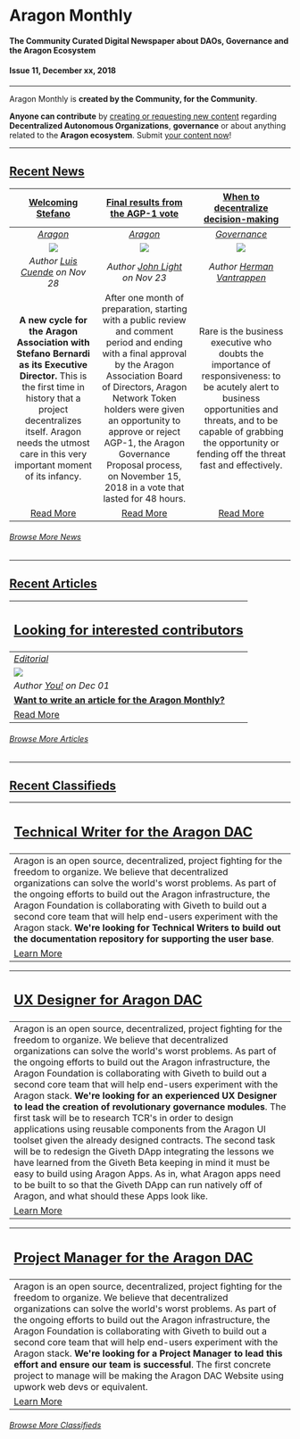 
# Aragon Monthly
#### The Community Curated Digital Newspaper about DAOs, Governance and the Aragon Ecosystem
#### Issue 11, December xx, 2018
___

Aragon Monthly is **created by the Community, for the Community**.

**Anyone can contribute** by [creating or requesting new content](info/index.md) regarding **Decentralized Autonomous Organizations**, **governance** or about anything related to the **Aragon ecosystem**. Submit [your content now](info/index.md)!

___

## [Recent News](news/index.md)

| [**Welcoming Stefano**](https://blog.aragon.org/welcoming-stefano-to-the-aragon-association/)| [**Final results from the AGP-1 vote**](https://blog.aragon.org/final-results-from-the-agp-1-vote/)| [**When to decentralize decision-making**](https://hbr.org/2017/12/when-to-decentralize-decision-making-and-when-not-to)
:-----------:|:-----------:|:-----------:|  
|[_Aragon_](aragon.md) | [_Aragon_](aragon.md) | [_Governance_](aragon.md)
| [<img src="https://blog.aragon.org/content/images/2018/11/header_stefano.jpg">](https://blog.aragon.org/welcoming-stefano-to-the-aragon-association/) | [<img src="https://blog.aragon.org/content/images/2018/11/header_agp1_results_small.png">](https://blog.aragon.org/final-results-from-the-agp-1-vote/) |  [<img src="https://hbr.org/resources/images/article_assets/2017/12/dec17-25-Artrise-istock-1200x675.png">](https://hbr.org/2017/12/when-to-decentralize-decision-making-and-when-not-to) 
| _Author [Luis Cuende](https://blog.aragon.org/author/luis/) on Nov 28_ | _Author [John Light](https://blog.aragon.one/author/jorge/) on Nov 23_  |  _Author [Herman Vantrappen](https://hbr.org/search?term=herman%20vantrappen)_ 
| **A new cycle for the Aragon Association with Stefano Bernardi as its Executive Director.** This is the first time in history that a project decentralizes itself. Aragon needs the utmost care in this very important moment of its infancy. |After one month of preparation, starting with a public review and comment period and ending with a final approval by the Aragon Association Board of Directors, Aragon Network Token holders were given an opportunity to approve or reject AGP-1, the Aragon Governance Proposal process, on November 15, 2018 in a vote that lasted for 48 hours. | Rare is the business executive who doubts the importance of responsiveness: to be acutely alert to business opportunities and threats, and to be capable of grabbing the opportunity or fending off the threat fast and effectively.
| [Read More](https://blog.aragon.org/welcoming-stefano-to-the-aragon-association/)| [Read More](https://blog.aragon.org/final-results-from-the-agp-1-vote/) |  [Read More](https://hbr.org/2017/12/when-to-decentralize-decision-making-and-when-not-to)

###### [Browse More News](news/index.md)

___
## [Recent Articles](articles/index.md)

[<h2>Looking for interested contributors</h2>](https://monthly.aragon.org/guides/guide_for_submitting_articles/ ) |
:-----------|
[_Editorial_](https://monthly.aragon.org/guides/guide_for_submitting_articles/ ) |
![](https://images.unsplash.com/photo-1489533119213-66a5cd877091?ixlib=rb-0.3.5&ixid=eyJhcHBfaWQiOjEyMDd9&s=7c006c52fd09caf4e97536de8fcf5067&auto=format&fit=crop&w=1351&q=80) |
_Author [You!](https://monthly.aragon.org/guides/guide_for_submitting_articles/ ) on Dec 01_ |
[**Want to write an article for the Aragon Monthly?**](https://monthly.aragon.org/guides/guide_for_submitting_articles/) |
[Read More](https://monthly.aragon.org/guides/guide_for_submitting_articles/ ) |

###### [Browse More Articles](articles/index.md)
___
## [Recent Classifieds](classifieds/index.md)

[<h2>**Technical Writer for the Aragon DAC**</h2>](https://wiki.aragon.one/jobs/openings/DAC-Technical_Writer/) |
:-----------|
Aragon is an open source, decentralized, project fighting for the freedom to organize. We believe that decentralized organizations can solve the world's worst problems. As part of the ongoing efforts to build out the Aragon infrastructure, the Aragon Foundation is collaborating with Giveth to build out a second core team that will help end-users experiment with the Aragon stack. **We're looking for Technical Writers to build out the documentation repository for supporting the user base**. |
[Learn More](https://wiki.aragon.one/jobs/openings/DAC-Technical_Writer/) |

[<h2>**UX Designer for Aragon DAC**</h2>](https://wiki.aragon.one/jobs/openings/DAC-UX_Designer/) |
:-----------|
Aragon is an open source, decentralized, project fighting for the freedom to organize. We believe that decentralized organizations can solve the world's worst problems. As part of the ongoing efforts to build out the Aragon infrastructure, the Aragon Foundation is collaborating with Giveth to build out a second core team that will help end-users experiment with the Aragon stack. **We're looking for an experienced UX Designer to lead the creation of revolutionary governance modules**. The first task will be to research TCR's in order to design applications using reusable components from the Aragon UI toolset given the already designed contracts. The second task will be to redesign the Giveth DApp integrating the lessons we have learned from the Giveth Beta keeping in mind it must be easy to build using Aragon Apps. As in, what Aragon apps need to be built to so that the Giveth DApp can run natively off of Aragon, and what should these Apps look like. |
[Learn More](https://wiki.aragon.one/jobs/openings/DAC-UX_Designer/) |

[<h2>**Project Manager for the Aragon DAC**</h2>](https://wiki.aragon.one/jobs/openings/DAC-Project_Manager/) |
:-----------|
Aragon is an open source, decentralized, project fighting for the freedom to organize. We believe that decentralized organizations can solve the world's worst problems. As part of the ongoing efforts to build out the Aragon infrastructure, the Aragon Foundation is collaborating with Giveth to build out a second core team that will help end-users experiment with the Aragon stack. **We're looking for a Project Manager to lead this effort and ensure our team is successful**. The first concrete project to manage will be making the Aragon DAC Website using upwork web devs or equivalent. |
[Learn More](https://wiki.aragon.one/jobs/openings/DAC-Project_Manager/) |

###### [Browse More Classifieds](classifieds/index.md)
